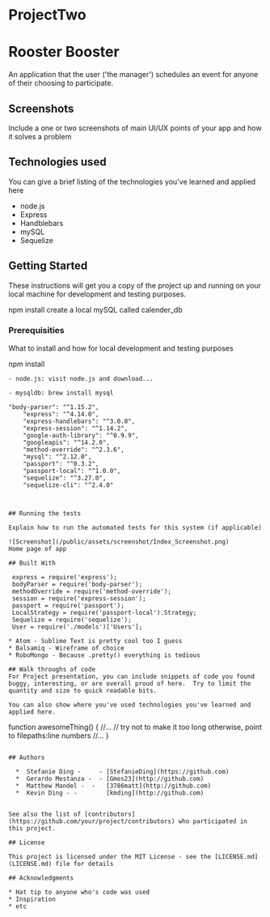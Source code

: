 # ProjectTwo
# Rooster Booster

An application that the user ('the manager') schedules an event for anyone of their choosing to participate.

## Screenshots
Include a one or two screenshots of main UI/UX points of your app and how it solves a problem

## Technologies used
You can give a brief listing of the technologies you've learned and applied here
- node.js
- Express
- Handblebars
- mySQL
- Sequelize

## Getting Started

These instructions will get you a copy of the project up and running on your local machine for development and testing purposes.

npm install
create a local mySQL called calender_db

### Prerequisities

What to install and how for local development and testing purposes

npm install 
```
- node.js: visit node.js and download...

- mysqldb: brew install mysql

"body-parser": "^1.15.2",
    "express": "^4.14.0",
    "express-handlebars": "^3.0.0",
    "express-session": "^1.14.2",
    "google-auth-library": "^0.9.9",
    "googleapis": "^14.2.0",
    "method-override": "^2.3.6",
    "mysql": "^2.12.0",
    "passport": "^0.3.2",
    "passport-local": "^1.0.0",
    "sequelize": "^3.27.0",
    "sequelize-cli": "^2.4.0"



## Running the tests

Explain how to run the automated tests for this system (if applicable)

![Screenshot](/public/assets/screenshot/Index_Screenshot.png)
Home page of app

## Built With

 express = require('express');
 bodyParser = require('body-parser');
 methodOverride = require('method-override');
 session = require('express-session');
 passport = require('passport');
 LocalStrategy = require('passport-local').Strategy;
 Sequelize = require('sequelize');
 User = require('./models')['Users'];

* Atom - Sublime Text is pretty cool too I guess
* Balsamiq - Wireframe of choice 
* RoboMongo - Because .pretty() everything is tedious

## Walk throughs of code
For Project presentation, you can include snippets of code you found buggy, interesting, or are overall proud of here.  Try to limit the quantity and size to quick readable bits.

You can also show where you've used technologies you've learned and applied here.

```
function awesomeThing() {
    //...
    // try not to make it too long otherwise, point to filepaths:line numbers
    //...
}
```

## Authors
    
  *  Stefanie Ding -     - [StefanieDing](https://github.com)
  *  Gerardo Mestanza -  - [Gmes23](http://github.com)
  *  Matthew Mandel -  -   [3786matt](http://github.com) 
  *  Kevin Ding - -        [kmding](http://github.com)


See also the list of [contributors](https://github.com/your/project/contributors) who participated in this project.

## License

This project is licensed under the MIT License - see the [LICENSE.md](LICENSE.md) file for details

## Acknowledgments

* Hat tip to anyone who's code was used
* Inspiration
* etc